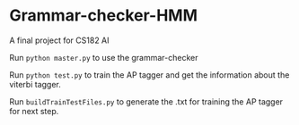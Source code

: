 # Grammar-checker-HMM

A final project for CS182 AI

Run `python master.py` to use the grammar-checker

Run `python test.py` to train the AP tagger and get the information about the viterbi tagger.

Run `buildTrainTestFiles.py` to generate the .txt for training the AP tagger for next step.
